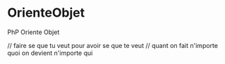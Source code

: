 # OrienteObjet
PhP Oriente Objet 

// faire se que tu veut pour avoir se que te veut 
// quant on fait n'importe quoi on devient n'importe qui 
